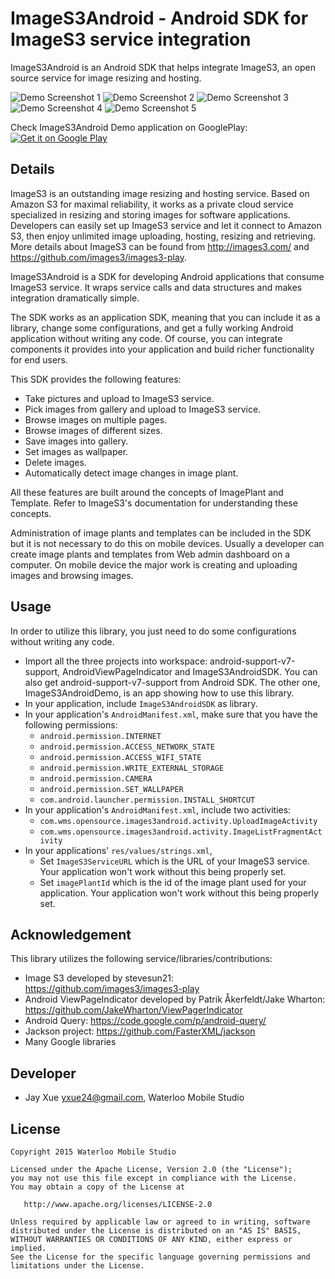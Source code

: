 # ImageS3Android - Android SDK for ImageS3 service integration

ImageS3Android is an Android SDK that helps integrate ImageS3, an open source service for image resizing and hosting.

![Demo Screenshot 1](https://github.com/jayxue/ImageS3Android/blob/master/ImageS3AndroidSDK/res/raw/screenshot_1_github.png)
![Demo Screenshot 2](https://github.com/jayxue/ImageS3Android/blob/master/ImageS3AndroidSDK/res/raw/screenshot_2_github.png)
![Demo Screenshot 3](https://github.com/jayxue/ImageS3Android/blob/master/ImageS3AndroidSDK/res/raw/screenshot_3_github.png)
![Demo Screenshot 4](https://github.com/jayxue/ImageS3Android/blob/master/ImageS3AndroidSDK/res/raw/screenshot_4_github.png)
![Demo Screenshot 5](https://github.com/jayxue/ImageS3Android/blob/master/ImageS3AndroidSDK/res/raw/screenshot_5_github.png)

Check ImageS3Android Demo application on GooglePlay:<br />
<a target="_blank" href="https://play.google.com/store/apps/details?id=com.wms.opensource.images3android.demo">
  <img alt="Get it on Google Play" src="https://github.com/jayxue/ImageS3Android/blob/master/ImageS3AndroidSDK/res/raw/google_play.png" />
</a>

Details
-------
ImageS3 is an outstanding image resizing and hosting service. Based on Amazon S3 for maximal reliability, it works as a private cloud service specialized in resizing and storing images for software applications. Developers can easily set up ImageS3 service and let it connect to Amazon S3, then enjoy unlimited image uploading, hosting, resizing and retrieving. More details about ImageS3 can be found from http://images3.com/ and https://github.com/images3/images3-play.

ImageS3Android is a SDK for developing Android applications that consume ImageS3 service. It wraps service calls and data structures and makes integration dramatically simple.

The SDK works as an application SDK, meaning that you can include it as a library, change some configurations, and get a fully working Android application without writing any code. Of course, you can integrate components it provides into your application and build richer functionality for end users.

This SDK provides the following features:
* Take pictures and upload to ImageS3 service.
* Pick images from gallery and upload to ImageS3 service.
* Browse images on multiple pages.
* Browse images of different sizes.
* Save images into gallery.
* Set images as wallpaper.
* Delete images.
* Automatically detect image changes in image plant.

All these features are built around the concepts of ImagePlant and Template. Refer to ImageS3's documentation for understanding these concepts.

Administration of image plants and templates can be included in the SDK but it is not necessary to do this on mobile devices. Usually a developer can create image plants and templates from Web admin dashboard on a computer. On mobile device the major work is creating and uploading images and browsing images.

Usage
-----

In order to utilize this library, you just need to do some configurations without writing any code.
* Import all the three projects into workspace: android-support-v7-support, AndroidViewPageIndicator and ImageS3AndroidSDK. You can also get android-support-v7-support from Android SDK. The other one, ImageS3AndroidDemo, is an app showing how to use this library.
* In your application, include ```ImageS3AndroidSDK``` as library.
* In your application's ```AndroidManifest.xml```, make sure that you have the following permissions:
  * ```android.permission.INTERNET```
  * ```android.permission.ACCESS_NETWORK_STATE```
  * ```android.permission.ACCESS_WIFI_STATE```
  * ```android.permission.WRITE_EXTERNAL_STORAGE```
  * ```android.permission.CAMERA```
  * ```android.permission.SET_WALLPAPER```
  * ```com.android.launcher.permission.INSTALL_SHORTCUT```
* In your application's ```AndroidManifest.xml```, include two activities:
  * ```com.wms.opensource.images3android.activity.UploadImageActivity```
  * ```com.wms.opensource.images3android.activity.ImageListFragmentActivity```
* In your applications' ```res/values/strings.xml```,
  * Set ```ImageS3ServiceURL``` which is the URL of your ImageS3 service. Your application won't work without this being properly set.
  * Set ```imagePlantId``` which is the id of the image plant used for your application. Your application won't work without this being properly set.

Acknowledgement
---------------

This library utilizes the following service/libraries/contributions:
* Image S3 developed by stevesun21: https://github.com/images3/images3-play
* Android ViewPageIndicator developed by Patrik Åkerfeldt/Jake Wharton: https://github.com/JakeWharton/ViewPagerIndicator
* Android Query: https://code.google.com/p/android-query/
* Jackson project: https://github.com/FasterXML/jackson
* Many Google libraries

Developer
---------
* Jay Xue <yxue24@gmail.com>, Waterloo Mobile Studio

License
-------

    Copyright 2015 Waterloo Mobile Studio

    Licensed under the Apache License, Version 2.0 (the "License");
    you may not use this file except in compliance with the License.
    You may obtain a copy of the License at

       http://www.apache.org/licenses/LICENSE-2.0

    Unless required by applicable law or agreed to in writing, software
    distributed under the License is distributed on an "AS IS" BASIS,
    WITHOUT WARRANTIES OR CONDITIONS OF ANY KIND, either express or implied.
    See the License for the specific language governing permissions and
    limitations under the License.
